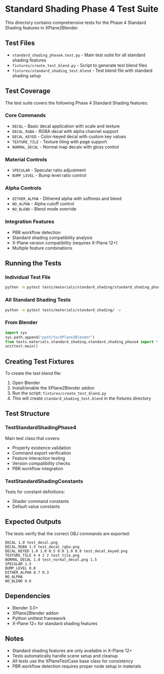 # Standard Shading Phase 4 Test Suite

This directory contains comprehensive tests for the Phase 4 Standard Shading features in XPlane2Blender.

## Test Files

- `standard_shading_phase4.test.py` - Main test suite for all standard shading features
- `fixtures/create_test_blend.py` - Script to generate test blend files
- `fixtures/standard_shading_test.blend` - Test blend file with standard shading setup

## Test Coverage

The test suite covers the following Phase 4 Standard Shading features:

### Core Commands
- `DECAL` - Basic decal application with scale and texture
- `DECAL_RGBA` - RGBA decal with alpha channel support
- `DECAL_KEYED` - Color-keyed decal with custom key values
- `TEXTURE_TILE` - Texture tiling with page support
- `NORMAL_DECAL` - Normal map decals with gloss control

### Material Controls
- `SPECULAR` - Specular ratio adjustment
- `BUMP_LEVEL` - Bump level ratio control

### Alpha Controls
- `DITHER_ALPHA` - Dithered alpha with softness and bleed
- `NO_ALPHA` - Alpha cutoff control
- `NO_BLEND` - Blend mode override

### Integration Features
- PBR workflow detection
- Standard shading compatibility analysis
- X-Plane version compatibility (requires X-Plane 12+)
- Multiple feature combinations

## Running the Tests

### Individual Test File
```bash
python -m pytest tests/materials/standard_shading/standard_shading_phase4.test.py -v
```

### All Standard Shading Tests
```bash
python -m pytest tests/materials/standard_shading/ -v
```

### From Blender
```python
import sys
sys.path.append("path/to/XPlane2Blender")
from tests.materials.standard_shading.standard_shading_phase4 import *
unittest.main()
```

## Creating Test Fixtures

To create the test blend file:

1. Open Blender
2. Install/enable the XPlane2Blender addon
3. Run the script: `fixtures/create_test_blend.py`
4. This will create `standard_shading_test.blend` in the fixtures directory

## Test Structure

### TestStandardShadingPhase4
Main test class that covers:
- Property existence validation
- Command export verification
- Feature interaction testing
- Version compatibility checks
- PBR workflow integration

### TestStandardShadingConstants
Tests for constant definitions:
- Shader command constants
- Default value constants

## Expected Outputs

The tests verify that the correct OBJ commands are exported:

```
DECAL 1.0 test_decal.png
DECAL_RGBA 1.5 test_decal_rgba.png
DECAL_KEYED 1.0 1.0 0.5 0.0 1.0 0.8 test_decal_keyed.png
TEXTURE_TILE 4 4 2 2 test_tile.png
NORMAL_DECAL 1.0 test_normal_decal.png 1.5
SPECULAR 1.5
BUMP_LEVEL 0.8
DITHER_ALPHA 0.7 0.3
NO_ALPHA
NO_BLEND 0.6
```

## Dependencies

- Blender 3.0+
- XPlane2Blender addon
- Python unittest framework
- X-Plane 12+ for standard shading features

## Notes

- Standard shading features are only available in X-Plane 12+
- Tests automatically handle scene setup and cleanup
- All tests use the XPlaneTestCase base class for consistency
- PBR workflow detection requires proper node setup in materials